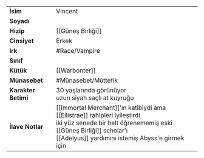 |  |  |
  |---|---|
  | **İsim** | Vincent|
  | **Soyadı** | |
  | **Hizip** | [[Güneş Birliği]]|
  | **Cinsiyet** | Erkek|
  | **Irk** | #Race/Vampire|
  | **Sınıf** | |
  | **Kütük** | [[Warbonter]]|
  | **Münasebet** | #Münasebet/Müttefik|
  | **Karakter Betimi** | 30 yaşlarında görünüyor<br>uzun siyah saçlı at kuyruğu|
  | **İlave Notlar** | [[Immortal Merchant]]'ın katibiydi ama [[Eilistrae]] rahipleri iyileştirdi<br>iki yüz senede bir halt öğrenememiş eski [[Güneş Birliği]] scholar'ı<br>[[Adelyus]] yardımını istemiş Abyss'e girmek için|
  